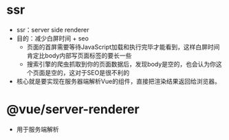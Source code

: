 # ssr
- ssr：server side renderer
- 目的：减少白屏时间 + seo 
  - 页面的首屏需要等待JavaScript加载和执行完毕才能看到，这样白屏时间肯定比body内部写页面标签的要长一些
  - 搜索引擎的爬虫抓取到你的页面数据后，发现body是空的，也会认为你这个页面是空的，这对于SEO是很不利的
- 核心就是要实现在服务器端解析Vue的组件，直接把渲染结果返回给浏览器。

# @vue/server-renderer
- 用于服务端解析

